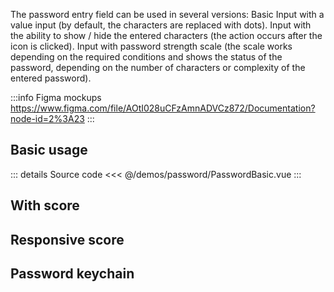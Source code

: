 The password entry field can be used in several versions: Basic Input with a value input (by default, the characters are replaced with dots).
Input with the ability to show / hide the entered characters (the action occurs after  the icon is clicked).
Input with password strength scale (the scale works depending on the required conditions and shows the status of the password, depending on the number of characters or complexity of the entered password).

:::info Figma mockups
https://www.figma.com/file/AOtI028uCFzAmnADVCz872/Documentation?node-id=2%3A23
:::

## Basic usage

<PasswordBasic />

::: details Source code
<<< @/demos/password/PasswordBasic.vue
:::

## With score

## Responsive score

## Password keychain
